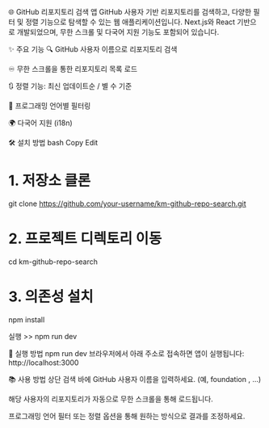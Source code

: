 🌐 GitHub 리포지토리 검색 앱
GitHub 사용자 기반 리포지토리를 검색하고, 다양한 필터 및 정렬 기능으로 탐색할 수 있는 웹 애플리케이션입니다.
Next.js와 React 기반으로 개발되었으며, 무한 스크롤 및 다국어 지원 기능도 포함되어 있습니다.

✨ 주요 기능
🔍 GitHub 사용자 이름으로 리포지토리 검색

♾️ 무한 스크롤을 통한 리포지토리 목록 로드

🔃 정렬 기능: 최신 업데이트순 / 별 수 기준

🧠 프로그래밍 언어별 필터링

🌍 다국어 지원 (i18n)

🛠️ 설치 방법
bash
Copy
Edit
# 1. 저장소 클론
git clone https://github.com/your-username/km-github-repo-search.git

# 2. 프로젝트 디렉토리 이동
cd km-github-repo-search

# 3. 의존성 설치
npm install

실행 >> npm run dev

🚀 실행 방법
npm run dev
브라우저에서 아래 주소로 접속하면 앱이 실행됩니다:
http://localhost:3000

📚 사용 방법
상단 검색 바에 GitHub 사용자 이름을 입력하세요. (예, foundation , ...)

해당 사용자의 리포지토리가 자동으로 무한 스크롤을 통해 로드됩니다.

프로그래밍 언어 필터 또는 정렬 옵션을 통해 원하는 방식으로 결과를 조정하세요.
